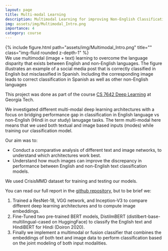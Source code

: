```yaml
---
layout: page
title: Multi-modal Learning
description: Multimodal Learning for improving Non-English Classification tasks
img: assets/img/Multimodal_Intro.png
importance: 4
category: course
---
```


<div class="row">
    <div class="col-sm mt-3 mt-md-0">
        {% include figure.html path="assets/img/Multimodal_Intro.png" title="" class="img-fluid rounded z-depth-1" %}
    </div>
</div>
<div class="caption">
    We use multimodal (image + text) learning to overcome the language disparity that exists between English and non-English languages. The figure illustrates an example of a social media post that is correctly classified in English but misclassified in Spanish. Including the corresponding image leads to correct classification in Spanish as well as other non-English languages
</div>

This project was done as part of the course [CS 7642 Deep Learning](https://www.cc.gatech.edu/classes/AY2023/cs7643_spring/) at Georgia Tech.

We investigated different multi-modal deep learning architectures with a focus on bridging performance gap in classification in English language vs non-English (Hindi in our study) lanugage tasks. 
The term multi-modal here means that we used both textual and image based inputs (modes) while training our classification model.

Our aim was to:
* Conduct a comparative analysis of different text and image networks, to understand which architectures work best. 
* Understand how much images can improve the discrepancy in performance between English and non-English text classification models.

We used CrisisMMD dataset for training and testing our models.

You can read our full report in the [github repository](https://github.com/sshourie/Multimodal_Learning/tree/main), but to be brief we:
1. Trained a ResNet-18, VGG network, and Inception-V3 to compare different deep learning architectures and to compute image embeddings.
2. Fine-Tuned two pre-trained BERT models, DistilmBERT (distilbert-base-multilingual-cased on HuggingFace) to classify the English text and HindiBERT for Hindi (Doiron 2020).
3. Finally we implement a multimodal or fusion classifier that combines the embeddings of both text and image data to perform classification based on the joint modeling of both input modalities.
